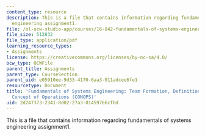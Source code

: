 ```yaml
---
content_type: resource
description: This is a file that contains information regarding fundamentals of systems
  engineering assignment1.
file: /ol-ocw-studio-app/courses/16-842-fundamentals-of-systems-engineering-fall-2015/2d24737323418d0227a301459766cfbd_MIT16_842F15_Assignment1.pdf
file_size: 512832
file_type: application/pdf
learning_resource_types:
- Assignments
license: https://creativecommons.org/licenses/by-nc-sa/4.0/
ocw_type: OCWFile
parent_title: Assignments
parent_type: CourseSection
parent_uid: e05910ee-9d33-4170-6aa3-011adcee6fe1
resourcetype: Document
title: 'Fundamentals of Systems Engineering: Team Formation, Definitions, Stakeholders,
  Concept of Operations (CONOPS)'
uid: 2d247373-2341-8d02-27a3-01459766cfbd
---
```

This is a file that contains information regarding fundamentals of systems engineering assignment1.